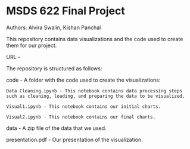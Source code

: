 # MSDS 622 Final Project

Authors: Alvira Swalin, Kishan Panchal

This repository contains data visualizations and the code used to create them for our project.

URL - 

The repository is structured as follows:

code - A folder with the code used to create the visualizations:

	Data Cleaning.ipynb - This notebook contains data processing steps such as cleaning, loading, and preparing the data to be visualized.
	
	Visual1.ipynb - This notebook contains our initial charts.

	Visual2.ipynb - This notebook contains our final charts.

data - A zip file of the data that we used.

presentation.pdf - Our presentation of the visualization.